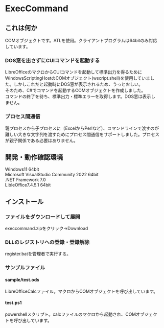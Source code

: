 # ExecCommand

## これは何か
COMオブジェクトです。ATLを使用。クライアントプログラムは64bitのみ対応しています。  

### **DOS窓を出さずにCUIコマンドを起動する**  
LibreOfficeのマクロからCUIコマンドを起動して標準出力を得るためにWindowsScriptingHostのCOMオブジェクト(wscript.shell)を使用していました。しかしこれだと起動時にDOS窓が表示されるため、うっとおしい。  
そのため、C#でコマンドを起動するCOMオブジェクトを作成しました。  
コマンドの終了を待ち、標準出力・標準エラーを取得します。DOS窓は表示しません。

### **プロセス間通信**
親プロセスから子プロセスに（ExcelからPerlなど）、コマンドラインで渡すのが難しい大きな文字列を渡すためにプロセス間通信をサポートしました。プロセスが親子関係である必要はありません。

## 開発・動作確認環境
Windows11 64bit  
Microsoft VisualStudio Community 2022 64bit  
.NET Framework 7.0  
LibleOffice7.4.5.1 64bit  

## インストール
### **ファイルをダウンロードして展開**
execcommand.zipをクリック→Download

### **DLLのレジストリへの登録・登録解除**
register.batを管理者で実行する。

### サンプルファイル
#### **sample/test.ods**
LibreOfficeCalcファイル。マクロからCOMオブジェクトを呼び出しています。  

#### **test.ps1**
powershellスクリプト。calcファイルのマクロから起動され、COMオブジェクトを呼び出しています。

